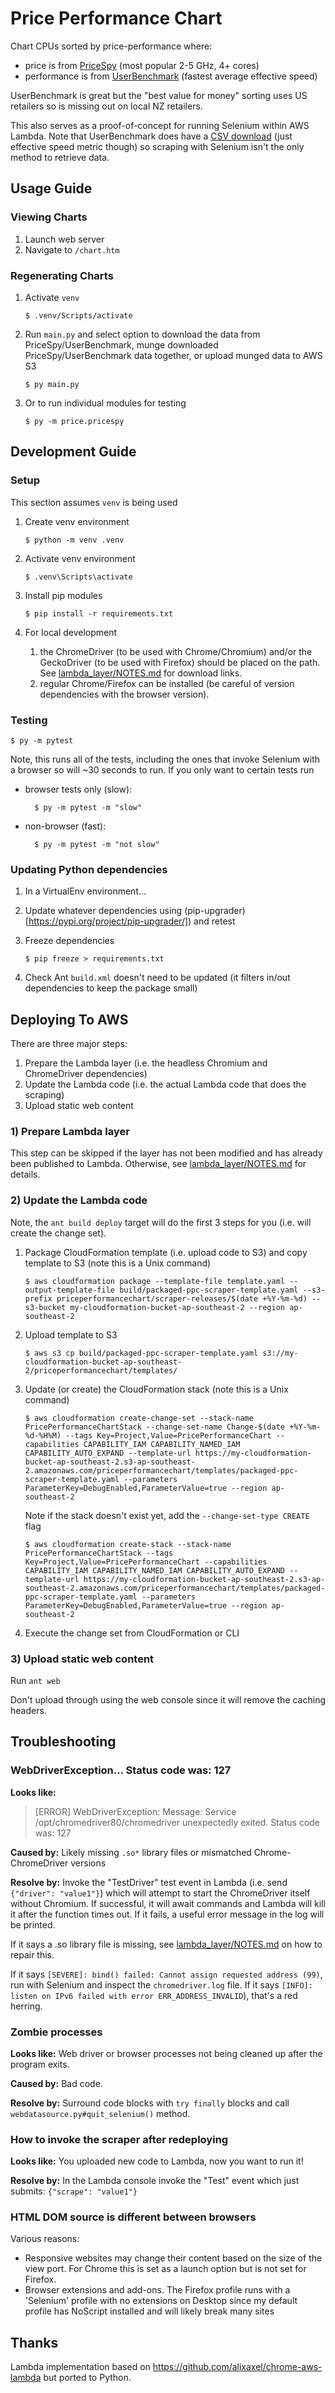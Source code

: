 # Price Performance Chart

Chart CPUs sorted by price-performance where:

* price is from [PriceSpy](https://pricespy.co.nz/category.php?k=s331848943&catId=500) (most popular 2-5 GHz, 4+ cores)
* performance is from [UserBenchmark](https://cpu.userbenchmark.com/) (fastest average effective speed)

UserBenchmark is great but the "best value for money" sorting uses US retailers so is missing out on local NZ retailers. 

This also serves as a proof-of-concept for running Selenium within AWS Lambda. Note that UserBenchmark does have a [CSV download](https://www.userbenchmark.com/page/developer) (just effective speed metric though) so scraping with Selenium isn't the only method to  retrieve data.

## Usage Guide

### Viewing Charts

1. Launch web server
1. Navigate to ``/chart.htm``

### Regenerating Charts

1. Activate ``venv``

	```
	$ .venv/Scripts/activate
	```

1. Run ``main.py`` and select option to download the data from PriceSpy/UserBenchmark, munge downloaded PriceSpy/UserBenchmark data together, or upload munged data to AWS S3

	```
	$ py main.py
	```

1. Or to run individual modules for testing

	```
	$ py -m price.pricespy
	```

## Development Guide

### Setup

This section assumes ``venv`` is being used

1. Create venv environment

	```
	$ python -m venv .venv
	```

1. Activate venv environment

	```
	$ .venv\Scripts\activate
	```

1. Install pip modules

	```
	$ pip install -r requirements.txt
	```

1. For local development

	1. the ChromeDriver (to be used with Chrome/Chromium) and/or the GeckoDriver (to be used with Firefox) should be placed on the path. See [lambda_layer/NOTES.md](lambda_layer/NOTES.md) for download links.
	1. regular Chrome/Firefox can be installed (be careful of version dependencies with the browser version).

### Testing

```
$ py -m pytest
```

Note, this runs all of the tests, including the ones that invoke Selenium with a browser so will ~30 seconds to run. If you only want to certain tests run

* browser tests only (slow):

		$ py -m pytest -m "slow"

* non-browser (fast):

		$ py -m pytest -m "not slow"

### Updating Python dependencies

1. In a VirtualEnv environment...
1. Update whatever dependencies using (pip-upgrader)[https://pypi.org/project/pip-upgrader/]) and retest
1. Freeze dependencies

	```
	$ pip freeze > requirements.txt
	```

1. Check Ant ``build.xml`` doesn't need to be updated (it filters in/out dependencies to keep the package small)


## Deploying To AWS

There are three major steps:

1. Prepare the Lambda layer (i.e. the headless Chromium and ChromeDriver dependencies)
1. Update the Lambda code (i.e. the actual Lambda code that does the scraping)
1. Upload static web content

### 1) Prepare Lambda layer

This step can be skipped if the layer has not been modified and has already been published to Lambda. Otherwise, see [lambda_layer/NOTES.md](lambda_layer/NOTES.md) for details.

### 2) Update the Lambda code

Note, the ``ant build deploy`` target will do the first 3 steps for you (i.e. will create the change set).

1. Package CloudFormation template (i.e. upload code to S3) and copy template to S3 (note this is a Unix command)

	```
	$ aws cloudformation package --template-file template.yaml --output-template-file build/packaged-ppc-scraper-template.yaml --s3-prefix priceperformancechart/scraper-releases/$(date +%Y-%m-%d) --s3-bucket my-cloudformation-bucket-ap-southeast-2 --region ap-southeast-2
	```

1. Upload template to S3

	```
	$ aws s3 cp build/packaged-ppc-scraper-template.yaml s3://my-cloudformation-bucket-ap-southeast-2/priceperformancechart/templates/
	```

1. Update (or create) the CloudFormation stack (note this is a Unix command)

	```
	$ aws cloudformation create-change-set --stack-name PricePerformanceChartStack --change-set-name Change-$(date +%Y-%m-%d-%H%M) --tags Key=Project,Value=PricePerformanceChart --capabilities CAPABILITY_IAM CAPABILITY_NAMED_IAM CAPABILITY_AUTO_EXPAND --template-url https://my-cloudformation-bucket-ap-southeast-2.s3-ap-southeast-2.amazonaws.com/priceperformancechart/templates/packaged-ppc-scraper-template.yaml --parameters ParameterKey=DebugEnabled,ParameterValue=true --region ap-southeast-2
	```

	Note if the stack doesn't exist yet, add the ``--change-set-type CREATE`` flag

	```
	$ aws cloudformation create-stack --stack-name PricePerformanceChartStack --tags Key=Project,Value=PricePerformanceChart --capabilities CAPABILITY_IAM CAPABILITY_NAMED_IAM CAPABILITY_AUTO_EXPAND --template-url https://my-cloudformation-bucket-ap-southeast-2.s3-ap-southeast-2.amazonaws.com/priceperformancechart/templates/packaged-ppc-scraper-template.yaml --parameters ParameterKey=DebugEnabled,ParameterValue=true --region ap-southeast-2
	```

1. Execute the change set from CloudFormation or CLI

### 3) Upload static web content

Run ``ant web``

Don't upload through using the web console since it will remove the caching headers.


## Troubleshooting

### WebDriverException... Status code was: 127

**Looks like:**

> [ERROR] WebDriverException: Message: Service /opt/chromedriver80/chromedriver unexpectedly exited. Status code was: 127

**Caused by:** Likely missing ``.so*`` library files or mismatched Chrome-ChromeDriver versions

**Resolve by:** Invoke the "TestDriver" test event in Lambda (i.e. send ``{"driver": "value1"}``) which will attempt to start the ChromeDriver itself without Chromium. If successful, it will await commands and Lambda will kill it after the function times out. If it fails, a useful error message in the log will be printed.

If it says a .so library file is missing, see [lambda_layer/NOTES.md](lambda_layer/NOTES.md) on how to repair this.

If it says ``[SEVERE]: bind() failed: Cannot assign requested address (99)``, run with Selenium and inspect the ``chromedriver.log`` file. If it says ``[INFO]: listen on IPv6 failed with error ERR_ADDRESS_INVALID``), that's a red herring.

### Zombie processes

**Looks like:** Web driver or browser processes not being cleaned up after the program exits.

**Caused by:** Bad code.

**Resolve by:** Surround code blocks with ``try finally`` blocks and call ``webdatasource.py#quit_selenium()`` method.

### How to invoke the scraper after redeploying

**Looks like:** You uploaded new code to Lambda, now you want to run it!

**Resolve by:** In the Lambda console invoke the "Test" event which just submits: ``{"scrape": "value1"}``

### HTML DOM source is different between browsers

Various reasons:

* Responsive websites may change their content based on the size of the view port. For Chrome this is set as a launch option but is not set for Firefox.
* Browser extensions and add-ons. The Firefox profile runs with a 'Selenium' profile with no extensions on Desktop since my default profile has NoScript installed and will likely break many sites


## Thanks

Lambda implementation based on https://github.com/alixaxel/chrome-aws-lambda but ported to Python.